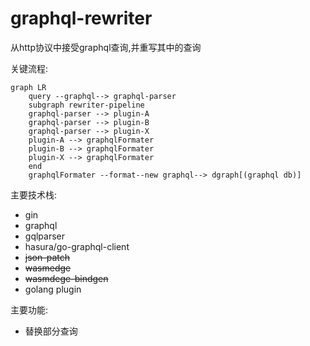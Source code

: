 # graphql-rewriter

从http协议中接受graphql查询,并重写其中的查询

关键流程:
```mermaid
graph LR
    query --graphql--> graphql-parser
    subgraph rewriter-pipeline
    graphql-parser --> plugin-A 
    graphql-parser --> plugin-B
    graphql-parser --> plugin-X
    plugin-A --> graphqlFormater
    plugin-B --> graphqlFormater
    plugin-X --> graphqlFormater
    end
    graphqlFormater --format--new graphql--> dgraph[(graphql db)]
```

主要技术栈:
- gin
- graphql
- gqlparser
- hasura/go-graphql-client
- ~~json-patch~~
- ~~wasmedge~~
- ~~wasmdege-bindgen~~
- golang plugin

主要功能:

- 替换部分查询